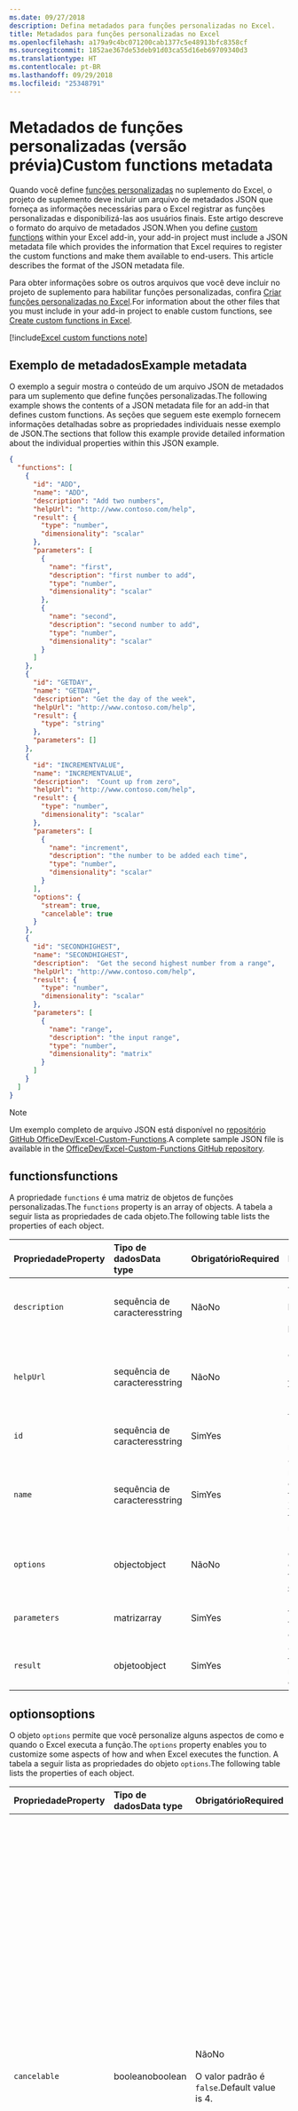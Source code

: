 ```yaml
---
ms.date: 09/27/2018
description: Defina metadados para funções personalizadas no Excel.
title: Metadados para funções personalizadas no Excel
ms.openlocfilehash: a179a9c4bc071200cab1377c5e48913bfc8358cf
ms.sourcegitcommit: 1852ae367de53deb91d03ca55d16eb69709340d3
ms.translationtype: HT
ms.contentlocale: pt-BR
ms.lasthandoff: 09/29/2018
ms.locfileid: "25348791"
---
```

# <a name="custom-functions-metadata-preview"></a><span data-ttu-id="26df2-103">Metadados de funções personalizadas (versão prévia)</span><span class="sxs-lookup"><span data-stu-id="26df2-103">Custom functions metadata</span></span>

<span data-ttu-id="26df2-p101">Quando você define [funções personalizadas](custom-functions-overview.md) no suplemento do Excel, o projeto de suplemento deve incluir um arquivo de metadados JSON que forneça as informações necessárias para o Excel registrar as funções personalizadas e disponibilizá-las aos usuários finais. Este artigo descreve o formato do arquivo de metadados JSON.</span><span class="sxs-lookup"><span data-stu-id="26df2-p101">When you define [custom functions](custom-functions-overview.md) within your Excel add-in, your add-in project must include a JSON metadata file which provides the information that Excel requires to register the custom functions and make them available to end-users. This article describes the format of the JSON metadata file.</span></span>

<span data-ttu-id="26df2-106">Para obter informações sobre os outros arquivos que você deve incluir no projeto de suplemento para habilitar funções personalizadas, confira [Criar funções personalizadas no Excel](custom-functions-overview.md).</span><span class="sxs-lookup"><span data-stu-id="26df2-106">For information about the other files that you must include in your add-in project to enable custom functions, see [Create custom functions in Excel](custom-functions-overview.md).</span></span>

[!include[Excel custom functions note](../includes/excel-custom-functions-note.md)]

## <a name="example-metadata"></a><span data-ttu-id="26df2-107">Exemplo de metadados</span><span class="sxs-lookup"><span data-stu-id="26df2-107">Example metadata</span></span>

<span data-ttu-id="26df2-108">O exemplo a seguir mostra o conteúdo de um arquivo JSON de metadados para um suplemento que define funções personalizadas.</span><span class="sxs-lookup"><span data-stu-id="26df2-108">The following example shows the contents of a JSON metadata file for an add-in that defines custom functions.</span></span> <span data-ttu-id="26df2-109">As seções que seguem este exemplo fornecem informações detalhadas sobre as propriedades individuais nesse exemplo de JSON.</span><span class="sxs-lookup"><span data-stu-id="26df2-109">The sections that follow this example provide detailed information about the individual properties within this JSON example.</span></span>

```json
{
  "functions": [
    {
      "id": "ADD",
      "name": "ADD",
      "description": "Add two numbers",
      "helpUrl": "http://www.contoso.com/help",
      "result": {
        "type": "number",
        "dimensionality": "scalar"
      },
      "parameters": [
        {
          "name": "first",
          "description": "first number to add",
          "type": "number",
          "dimensionality": "scalar"
        },
        {
          "name": "second",
          "description": "second number to add",
          "type": "number",
          "dimensionality": "scalar"
        }
      ]
    },
    {
      "id": "GETDAY",
      "name": "GETDAY",
      "description": "Get the day of the week",
      "helpUrl": "http://www.contoso.com/help",
      "result": {
        "type": "string"
      },
      "parameters": []
    },
    {
      "id": "INCREMENTVALUE",
      "name": "INCREMENTVALUE", 
      "description":  "Count up from zero",
      "helpUrl": "http://www.contoso.com/help",
      "result": {
        "type": "number",
        "dimensionality": "scalar"
      },
      "parameters": [
        {
          "name": "increment",
          "description": "the number to be added each time",
          "type": "number",
          "dimensionality": "scalar"
        }
      ],
      "options": {
        "stream": true,
        "cancelable": true
      }
    },
    {
      "id": "SECONDHIGHEST",
      "name": "SECONDHIGHEST", 
      "description":  "Get the second highest number from a range",
      "helpUrl": "http://www.contoso.com/help",
      "result": {
        "type": "number",
        "dimensionality": "scalar"
      },
      "parameters": [
        {
          "name": "range",
          "description": "the input range",
          "type": "number",
          "dimensionality": "matrix"
        }
      ]
    }
  ]
}
```

> [!NOTE]
> <span data-ttu-id="26df2-110">Um exemplo completo de arquivo JSON está disponível no [repositório GitHub OfficeDev/Excel-Custom-Functions](https://github.com/OfficeDev/Excel-Custom-Functions/blob/master/config/customfunctions.json).</span><span class="sxs-lookup"><span data-stu-id="26df2-110">A complete sample JSON file is available in the [OfficeDev/Excel-Custom-Functions GitHub repository](https://github.com/OfficeDev/Excel-Custom-Functions/blob/master/config/customfunctions.json).</span></span>

## <a name="functions"></a><span data-ttu-id="26df2-111">functions</span><span class="sxs-lookup"><span data-stu-id="26df2-111">functions</span></span> 

<span data-ttu-id="26df2-112">A propriedade `functions` é uma matriz de objetos de funções personalizadas.</span><span class="sxs-lookup"><span data-stu-id="26df2-112">The `functions` property is an array of objects.</span></span> <span data-ttu-id="26df2-113">A tabela a seguir lista as propriedades de cada objeto.</span><span class="sxs-lookup"><span data-stu-id="26df2-113">The following table lists the properties of each object.</span></span>

|  <span data-ttu-id="26df2-114">Propriedade</span><span class="sxs-lookup"><span data-stu-id="26df2-114">Property</span></span>  |  <span data-ttu-id="26df2-115">Tipo de dados</span><span class="sxs-lookup"><span data-stu-id="26df2-115">Data type</span></span>  |  <span data-ttu-id="26df2-116">Obrigatório</span><span class="sxs-lookup"><span data-stu-id="26df2-116">Required</span></span>  |  <span data-ttu-id="26df2-117">Descrição</span><span class="sxs-lookup"><span data-stu-id="26df2-117">Description</span></span>  |
|:-----|:-----|:-----|:-----|
|  `description`  |  <span data-ttu-id="26df2-118">sequência de caracteres</span><span class="sxs-lookup"><span data-stu-id="26df2-118">string</span></span>  |  <span data-ttu-id="26df2-119">Não</span><span class="sxs-lookup"><span data-stu-id="26df2-119">No</span></span>  |  <span data-ttu-id="26df2-p104">A descrição da função que os usuários finais veem no Excel. Por exemplo, **Converte um valor de Celsius para Fahrenheit**.</span><span class="sxs-lookup"><span data-stu-id="26df2-p104">A description of the function that appears in the Excel UI. For example, **Converts a Celsius value to Fahrenheit**.</span></span> |
|  `helpUrl`  |  <span data-ttu-id="26df2-122">sequência de caracteres</span><span class="sxs-lookup"><span data-stu-id="26df2-122">string</span></span>  |   <span data-ttu-id="26df2-123">Não</span><span class="sxs-lookup"><span data-stu-id="26df2-123">No</span></span>  |  <span data-ttu-id="26df2-p105">URL que fornece informações sobre a função. (Ela é exibida em um painel de tarefas.) Por exemplo, **http://contoso.com/help/convertcelsiustofahrenheit.html**.</span><span class="sxs-lookup"><span data-stu-id="26df2-p105">URL where users can get information about the function. (It is displayed in a task pane.) For example, **http://contoso.com/help/convertcelsiustofahrenheit.html**.</span></span> |
| `id`     | <span data-ttu-id="26df2-126">sequência de caracteres</span><span class="sxs-lookup"><span data-stu-id="26df2-126">string</span></span> | <span data-ttu-id="26df2-127">Sim</span><span class="sxs-lookup"><span data-stu-id="26df2-127">Yes</span></span> | <span data-ttu-id="26df2-128">Um ID exclusivo para a função.</span><span class="sxs-lookup"><span data-stu-id="26df2-128">A unique ID for the group.</span></span> <span data-ttu-id="26df2-129">Esse ID não deve ser alterado depois de ser definido.</span><span class="sxs-lookup"><span data-stu-id="26df2-129">This ID should not be changed after it is set.</span></span> |
|  `name`  |  <span data-ttu-id="26df2-130">sequência de caracteres</span><span class="sxs-lookup"><span data-stu-id="26df2-130">string</span></span>  |  <span data-ttu-id="26df2-131">Sim</span><span class="sxs-lookup"><span data-stu-id="26df2-131">Yes</span></span>  |  <span data-ttu-id="26df2-132">O nome da função que os usuários finais veem no Excel.</span><span class="sxs-lookup"><span data-stu-id="26df2-132">The name of the function that end users see in Excel.</span></span> <span data-ttu-id="26df2-133">No Excel, esse nome de função terá como prefixo o namespace das funções personalizadas especificado no arquivo de manifesto XML.</span><span class="sxs-lookup"><span data-stu-id="26df2-133">In the autocomplete menu, this value will be prefixed by the custom functions namespace that's specified in the XML manifest file.</span></span> |
|  `options`  |  <span data-ttu-id="26df2-134">object</span><span class="sxs-lookup"><span data-stu-id="26df2-134">object</span></span>  |  <span data-ttu-id="26df2-135">Não</span><span class="sxs-lookup"><span data-stu-id="26df2-135">No</span></span>  |  <span data-ttu-id="26df2-136">Permite que você personalize alguns aspectos de como e quando o Excel executa a função.</span><span class="sxs-lookup"><span data-stu-id="26df2-136">The  property enables you to customize some aspects of how and when Excel executes the function.</span></span> <span data-ttu-id="26df2-137">Confira [objeto options](#options-object) para obter detalhes.</span><span class="sxs-lookup"><span data-stu-id="26df2-137">See [options object](#options-object) for details.</span></span> |
|  `parameters`  |  <span data-ttu-id="26df2-138">matriz</span><span class="sxs-lookup"><span data-stu-id="26df2-138">array</span></span>  |  <span data-ttu-id="26df2-139">Sim</span><span class="sxs-lookup"><span data-stu-id="26df2-139">Yes</span></span>  |  <span data-ttu-id="26df2-140">Matriz que define os parâmetros de entrada para a função.</span><span class="sxs-lookup"><span data-stu-id="26df2-140">Array that defines the input parameters for the function.</span></span> <span data-ttu-id="26df2-141">Confira [matriz de parâmetros](#parameters-array) para obter detalhes.</span><span class="sxs-lookup"><span data-stu-id="26df2-141">See [parameters array](#parameters-array)  for details.</span></span> |
|  `result`  |  <span data-ttu-id="26df2-142">objeto</span><span class="sxs-lookup"><span data-stu-id="26df2-142">object</span></span>  |  <span data-ttu-id="26df2-143">Sim</span><span class="sxs-lookup"><span data-stu-id="26df2-143">Yes</span></span>  |  <span data-ttu-id="26df2-144">Objeto que define o tipo de informação que é retornado pela função.</span><span class="sxs-lookup"><span data-stu-id="26df2-144">Object that defines the type of information that is returned by the function.</span></span> <span data-ttu-id="26df2-145">Confira [objeto result](#result-object) para obter detalhes.</span><span class="sxs-lookup"><span data-stu-id="26df2-145">See [result object](#result-object) for details.</span></span> |

## <a name="options"></a><span data-ttu-id="26df2-146">options</span><span class="sxs-lookup"><span data-stu-id="26df2-146">options</span></span>

<span data-ttu-id="26df2-147">O objeto `options` permite que você personalize alguns aspectos de como e quando o Excel executa a função.</span><span class="sxs-lookup"><span data-stu-id="26df2-147">The `options` property enables you to customize some aspects of how and when Excel executes the function.</span></span> <span data-ttu-id="26df2-148">A tabela a seguir lista as propriedades do objeto `options`.</span><span class="sxs-lookup"><span data-stu-id="26df2-148">The following table lists the properties of each object.</span></span>

|  <span data-ttu-id="26df2-149">Propriedade</span><span class="sxs-lookup"><span data-stu-id="26df2-149">Property</span></span>  |  <span data-ttu-id="26df2-150">Tipo de dados</span><span class="sxs-lookup"><span data-stu-id="26df2-150">Data type</span></span>  |  <span data-ttu-id="26df2-151">Obrigatório</span><span class="sxs-lookup"><span data-stu-id="26df2-151">Required</span></span>  |  <span data-ttu-id="26df2-152">Descrição</span><span class="sxs-lookup"><span data-stu-id="26df2-152">Description</span></span>  |
|:-----|:-----|:-----|:-----|
|  `cancelable`  |  <span data-ttu-id="26df2-153">booleano</span><span class="sxs-lookup"><span data-stu-id="26df2-153">boolean</span></span>  |  <span data-ttu-id="26df2-154">Não</span><span class="sxs-lookup"><span data-stu-id="26df2-154">No</span></span><br/><br/><span data-ttu-id="26df2-155">O valor padrão é `false`.</span><span class="sxs-lookup"><span data-stu-id="26df2-155">Default value is 4.</span></span>  |  <span data-ttu-id="26df2-156">Se for `true`, o Excel chama o manipulador `onCanceled` sempre que o usuário executar uma ação que tenha o efeito de cancelar a função; por exemplo, acionando manualmente o recálculo ou editando uma célula referenciada pela função.</span><span class="sxs-lookup"><span data-stu-id="26df2-156">If `true`, Excel calls the `onCanceled` handler whenever the user takes an action that has the effect of canceling the function; for example, manually triggering recalculation or editing a cell that is referenced by the function.</span></span> <span data-ttu-id="26df2-157">Caso você use essa opção, o Excel chamará a função JavaScript com um parâmetro `caller` adicional.</span><span class="sxs-lookup"><span data-stu-id="26df2-157">If you use this option, Excel will call the JavaScript function with an additional `caller` parameter.</span></span> <span data-ttu-id="26df2-158">(***Não*** registre esse parâmetro na propriedade `parameters`).</span><span class="sxs-lookup"><span data-stu-id="26df2-158">(Do ***not*** register this parameter in the `parameters` property).</span></span> <span data-ttu-id="26df2-159">No corpo da função, um manipulador deve ser atribuído ao membro `caller.onCanceled`.</span><span class="sxs-lookup"><span data-stu-id="26df2-159">In the body of the function, a handler must be assigned to the `caller.onCanceled` member.</span></span> <span data-ttu-id="26df2-160">Para obter mais informações, consulte [Cancelamento de uma função](custom-functions-overview.md#canceling-a-function).</span><span class="sxs-lookup"><span data-stu-id="26df2-160">For more information, see [Canceling a function](custom-functions-overview.md#canceling-a-function).</span></span> |
|  `stream`  |  <span data-ttu-id="26df2-161">booleano</span><span class="sxs-lookup"><span data-stu-id="26df2-161">boolean</span></span>  |  <span data-ttu-id="26df2-162">Não</span><span class="sxs-lookup"><span data-stu-id="26df2-162">No</span></span><br/><br/><span data-ttu-id="26df2-163">O valor padrão é `false`.</span><span class="sxs-lookup"><span data-stu-id="26df2-163">Default value is 4.</span></span>  |  <span data-ttu-id="26df2-164">Se for `true`, a função pode modificar o valor da célula repetidamente, mesmo quando invocada apenas uma vez.</span><span class="sxs-lookup"><span data-stu-id="26df2-164">If `true`, the function can output repeatedly to the cell even when invoked only once.</span></span> <span data-ttu-id="26df2-165">Essa opção é útil para fontes de dados que mudam rapidamente, como o preço de uma ação.</span><span class="sxs-lookup"><span data-stu-id="26df2-165">This option is useful for rapidly-changing data sources, such as a stock price.</span></span> <span data-ttu-id="26df2-166">Caso você use essa opção, o Excel chamará a função JavaScript com um parâmetro `caller` adicional.</span><span class="sxs-lookup"><span data-stu-id="26df2-166">If you use this option, Excel will call the JavaScript function with an additional `caller` parameter.</span></span> <span data-ttu-id="26df2-167">(***Não*** registre esse parâmetro na propriedade `parameters`).</span><span class="sxs-lookup"><span data-stu-id="26df2-167">(Do ***not*** register this parameter in the `parameters` property).</span></span> <span data-ttu-id="26df2-168">A função não deve ter a instrução `return`.</span><span class="sxs-lookup"><span data-stu-id="26df2-168">The function should have no `return` statement.</span></span> <span data-ttu-id="26df2-169">Em vez disso, o valor do resultado é passado como argumento do método de retorno de chamada `caller.setResult`.</span><span class="sxs-lookup"><span data-stu-id="26df2-169">Instead, the result value is passed as the argument of the `caller.setResult` callback method.</span></span> <span data-ttu-id="26df2-170">Para obter mais informações, consulte [Funções de fluxo contínuo](custom-functions-overview.md#streamed-functions).</span><span class="sxs-lookup"><span data-stu-id="26df2-170">For more information, see [Excel functions by category](custom-functions-overview.md#streamed-functions).</span></span> |

## <a name="parameters"></a><span data-ttu-id="26df2-171">parameters</span><span class="sxs-lookup"><span data-stu-id="26df2-171">parameters</span></span>

<span data-ttu-id="26df2-172">A propriedade `parameters` é uma matriz de objetos de parâmetro.</span><span class="sxs-lookup"><span data-stu-id="26df2-172">The `parameters` property is an array of objects.</span></span> <span data-ttu-id="26df2-173">A tabela a seguir lista as propriedades de cada objeto.</span><span class="sxs-lookup"><span data-stu-id="26df2-173">The following table lists the properties of each object.</span></span>

|  <span data-ttu-id="26df2-174">Propriedade</span><span class="sxs-lookup"><span data-stu-id="26df2-174">Property</span></span>  |  <span data-ttu-id="26df2-175">Tipo de dados</span><span class="sxs-lookup"><span data-stu-id="26df2-175">Data type</span></span>  |  <span data-ttu-id="26df2-176">Obrigatório</span><span class="sxs-lookup"><span data-stu-id="26df2-176">Required</span></span>  |  <span data-ttu-id="26df2-177">Descrição</span><span class="sxs-lookup"><span data-stu-id="26df2-177">Description</span></span>  |
|:-----|:-----|:-----|:-----|
|  `description`  |  <span data-ttu-id="26df2-178">sequência de caracteres</span><span class="sxs-lookup"><span data-stu-id="26df2-178">string</span></span>  |  <span data-ttu-id="26df2-179">Não</span><span class="sxs-lookup"><span data-stu-id="26df2-179">No</span></span> |  <span data-ttu-id="26df2-180">Uma descrição do parâmetro.</span><span class="sxs-lookup"><span data-stu-id="26df2-180">A description of the parameter.</span></span>  |
|  `dimensionality`  |  <span data-ttu-id="26df2-181">sequência de caracteres</span><span class="sxs-lookup"><span data-stu-id="26df2-181">string</span></span>  |  <span data-ttu-id="26df2-182">Não</span><span class="sxs-lookup"><span data-stu-id="26df2-182">No</span></span>  |  <span data-ttu-id="26df2-183">Deve ser **scalar** (um valor não-matriz) ou **matrix** (uma matriz bidimensional).</span><span class="sxs-lookup"><span data-stu-id="26df2-183">Must be either **scalar** (a non-array value) or **matrix** (a 2-dimensional array).</span></span>  |
|  `name`  |  <span data-ttu-id="26df2-184">sequência de caracteres</span><span class="sxs-lookup"><span data-stu-id="26df2-184">string</span></span>  |  <span data-ttu-id="26df2-185">Sim</span><span class="sxs-lookup"><span data-stu-id="26df2-185">Yes</span></span>  |  <span data-ttu-id="26df2-186">O nome do parâmetro.</span><span class="sxs-lookup"><span data-stu-id="26df2-186">The name of the parameter.</span></span> <span data-ttu-id="26df2-187">Esse nome é exibido no IntelliSense do Excel.</span><span class="sxs-lookup"><span data-stu-id="26df2-187">This name is displayed in Excel's IntelliSense.</span></span>  |
|  `type`  |  <span data-ttu-id="26df2-188">sequência de caracteres</span><span class="sxs-lookup"><span data-stu-id="26df2-188">string</span></span>  |  <span data-ttu-id="26df2-189">Não</span><span class="sxs-lookup"><span data-stu-id="26df2-189">No</span></span>  |  <span data-ttu-id="26df2-190">O tipo de dado do parâmetro.</span><span class="sxs-lookup"><span data-stu-id="26df2-190">The data type of the parameter.</span></span> <span data-ttu-id="26df2-191">Deve ser **boolean**, **number**ou **string**.</span><span class="sxs-lookup"><span data-stu-id="26df2-191">Must be "boolean", "number", or "string".</span></span>  |

## <a name="result"></a><span data-ttu-id="26df2-192">result</span><span class="sxs-lookup"><span data-stu-id="26df2-192">result</span></span>

<span data-ttu-id="26df2-193">O objeto `results` define o tipo de informação que é retornado pela função.</span><span class="sxs-lookup"><span data-stu-id="26df2-193">The `results` object defines the type of information that is returned by the function.</span></span> <span data-ttu-id="26df2-194">A tabela a seguir lista as propriedades do objeto `result`.</span><span class="sxs-lookup"><span data-stu-id="26df2-194">The following table lists the properties of each object.</span></span>

|  <span data-ttu-id="26df2-195">Propriedade</span><span class="sxs-lookup"><span data-stu-id="26df2-195">Property</span></span>  |  <span data-ttu-id="26df2-196">Tipo de dados</span><span class="sxs-lookup"><span data-stu-id="26df2-196">Data type</span></span>  |  <span data-ttu-id="26df2-197">Obrigatório</span><span class="sxs-lookup"><span data-stu-id="26df2-197">Required</span></span>  |  <span data-ttu-id="26df2-198">Descrição</span><span class="sxs-lookup"><span data-stu-id="26df2-198">Description</span></span>  |
|:-----|:-----|:-----|:-----|
|  `dimensionality`  |  <span data-ttu-id="26df2-199">sequência de caracteres</span><span class="sxs-lookup"><span data-stu-id="26df2-199">string</span></span>  |  <span data-ttu-id="26df2-200">Não</span><span class="sxs-lookup"><span data-stu-id="26df2-200">No</span></span>  |  <span data-ttu-id="26df2-201">Deve ser **scalar** (um valor não-matriz) ou **matrix** (uma matriz bidimensional).</span><span class="sxs-lookup"><span data-stu-id="26df2-201">Must be either **scalar** (a non-array value) or **matrix** (a 2-dimensional array).</span></span> |
|  `type`  |  <span data-ttu-id="26df2-202">sequência de caracteres</span><span class="sxs-lookup"><span data-stu-id="26df2-202">string</span></span>  |  <span data-ttu-id="26df2-203">Sim</span><span class="sxs-lookup"><span data-stu-id="26df2-203">Yes</span></span>  |  <span data-ttu-id="26df2-204">O tipo de dados do parâmetro.</span><span class="sxs-lookup"><span data-stu-id="26df2-204">The data type of the parameter.</span></span> <span data-ttu-id="26df2-205">Deve ser **boolean**, **number** ou **string**.</span><span class="sxs-lookup"><span data-stu-id="26df2-205">Must be "boolean", "number", or "string".</span></span>  |

## <a name="see-also"></a><span data-ttu-id="26df2-206">Confira também</span><span class="sxs-lookup"><span data-stu-id="26df2-206">See also</span></span>

* [<span data-ttu-id="26df2-207">Criar funções personalizadas no Excel</span><span class="sxs-lookup"><span data-stu-id="26df2-207">Create custom functions in Excel (Preview)</span></span>](custom-functions-overview.md)
* [<span data-ttu-id="26df2-208">Runtime para funções personalizadas do Excel</span><span class="sxs-lookup"><span data-stu-id="26df2-208">Runtime for Excel custom functions</span></span>](custom-functions-runtime.md)
* [<span data-ttu-id="26df2-209">Práticas recomendadas para funções personalizadas</span><span class="sxs-lookup"><span data-stu-id="26df2-209">Custom functions best practices</span></span>](custom-functions-best-practices.md)
* [<span data-ttu-id="26df2-210">Tutorial de funções personalizadas do Excel</span><span class="sxs-lookup"><span data-stu-id="26df2-210">Excel custom functions tutorial</span></span>](excel-tutorial-custom-functions.md)